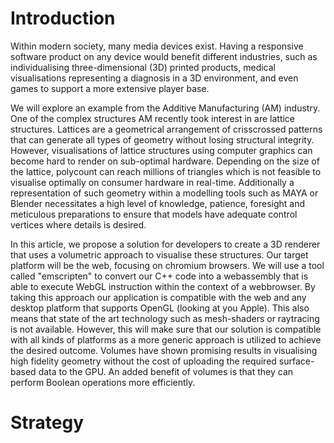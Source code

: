 # Introduction

Within modern society, many media devices exist. Having a responsive software product on any device would benefit different industries, such as individualising three-dimensional (3D) printed products, medical visualisations representing a diagnosis in a 3D environment, and even games to support a more extensive player base. 

We will explore an example from the Additive Manufacturing (AM) industry. One of the complex structures AM recently took interest in are lattice structures. Lattices are a geometrical arrangement of crisscrossed patterns that can generate all types of geometry without losing structural integrity. However, visualisations of lattice structures using computer graphics can become hard to render on sub-optimal hardware. Depending on the size of the lattice, polycount can reach millions of triangles which is not feasible to visualise optimally on consumer hardware in real-time. Additionally a representation of such geometry within a modelling tools such as MAYA or Blender necessitates a high level of knowledge, patience, foresight and meticulous preparations to ensure that models have adequate control vertices where details is desired. 

In this article, we propose a solution for developers to create a 3D renderer that uses a volumetric approach to visualise these structures. Our target platform will be the web, focusing on chromium browsers. We will use a tool called "emscripten" to convert our C++ code into a webassembly that is able to execute WebGL instruction within the context of a webbrowser. By taking this approach our application is compatible with the web and any desktop platform that supports OpenGL (looking at you Apple). This also means that state of the art technology such as mesh-shaders or raytracing is not available. However, this will make sure that our solution is compatible with all kinds of platforms as a more generic approach is utilized to achieve the desired outcome. Volumes have shown promising results in visualising high fidelity geometry without the cost of uploading the required surface-based data to the GPU. An added benefit of volumes is that they can perform Boolean operations more efficiently.

# Strategy

